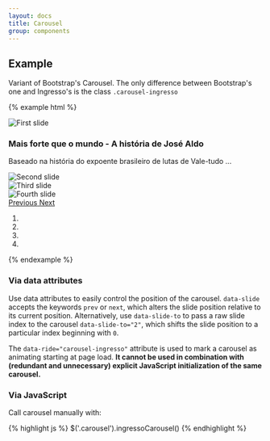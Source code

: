 ```yaml
---
layout: docs
title: Carousel
group: components
---
```




## Example

Variant of Bootstrap's Carousel.
The only difference between Bootstrap's one and Ingresso's is the class <code class="highlighter-rouge">.carousel-ingresso</code>

{% example html %}
<div id="carousel-example-generic" class="carousel slide carousel-ingresso" data-ride="carousel-ingresso">
  <div class="carousel-inner" role="listbox">
    <div class="carousel-item active">
      <img src="https://ingresso-a.akamaihd.net/img/cinema/cartaz/14207_d.jpg" alt="First slide">
      <div class="carousel-caption">
        <h3>Mais forte que o mundo - A história de José Aldo</h3>
        <p>Baseado na história do expoente brasileiro de lutas de Vale-tudo ...</p>
      </div>
    </div>
    <div class="carousel-item">
      <img src="https://ingresso-a.akamaihd.net/img/cinema/cartaz/14040_d.jpg" alt="Second slide">
    </div>
    <div class="carousel-item">
      <img src="https://ingresso-a.akamaihd.net/img/cinema/cartaz/13758_d.jpg" alt="Third slide">
    </div>
    <div class="carousel-item">
      <img src="https://ingresso-a.akamaihd.net/img/cinema/cartaz/14199_d.jpg" alt="Fourth slide">
    </div>
  </div>
  <a class="left carousel-control" href="#carousel-example-generic" role="button" data-slide="prev">
    <span class="icon-prev" aria-hidden="true"></span>
    <span class="sr-only">Previous</span>
  </a>
  <a class="right carousel-control" href="#carousel-example-generic" role="button" data-slide="next">
    <span class="icon-next" aria-hidden="true"></span>
    <span class="sr-only">Next</span>
  </a>
  <ol class="carousel-indicators row">
    <li data-target="#carousel-example-generic" data-slide-to="0" class="active col-md-2 carousel-indicator"></li>
    <li data-target="#carousel-example-generic" data-slide-to="1" class="col-md-2 carousel-indicator"></li>
    <li data-target="#carousel-example-generic" data-slide-to="2" class="col-md-2 carousel-indicator"></li>
    <li data-target="#carousel-example-generic" data-slide-to="3" class="col-md-2 carousel-indicator"></li>
  </ol>
</div>
{% endexample %}

### Via data attributes

Use data attributes to easily control the position of the carousel. `data-slide` accepts the keywords `prev` or `next`, which alters the slide position relative to its current position. Alternatively, use `data-slide-to` to pass a raw slide index to the carousel `data-slide-to="2"`, which shifts the slide position to a particular index beginning with `0`.

The `data-ride="carousel-ingresso"` attribute is used to mark a carousel as animating starting at page load. **It cannot be used in combination with (redundant and unnecessary) explicit JavaScript initialization of the same carousel.**

### Via JavaScript

Call carousel manually with:

{% highlight js %}
$('.carousel').ingressoCarousel()
{% endhighlight %}